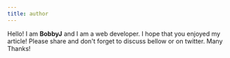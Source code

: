 ```yaml
---
title: author
---
```


Hello! I am **BobbyJ** and I am a web developer. I hope that you enjoyed my article! Please share and don't forget to discuss bellow or on twitter.
Many Thanks!